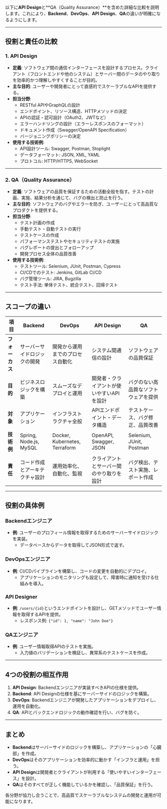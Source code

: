 以下に**API Design**と**QA（Quality Assurance）**を含めた詳細な比較を説明します。これにより、**Backend**、**DevOps**、**API Design**、**QA**の違いが明確になるようにします。

---

## **役割と責任の比較**

### **1. API Design**
- **定義**: 
  ソフトウェア間の通信インターフェースを設計するプロセス。クライアント（フロントエンドや他のシステム）とサーバー間のデータのやり取りを効率的かつ理解しやすくすることが目的。
- **主な目的**:
  ユーザーや開発者にとって直感的でスケーラブルなAPIを提供する。
- **担当分野**:
  - RESTful APIやGraphQLの設計
  - エンドポイント、リソース構造、HTTPメソッドの決定
  - APIの認証・認可設計（OAuth2、JWTなど）
  - エラーハンドリングの設計（エラーレスポンスのフォーマット）
  - ドキュメント作成（Swagger/OpenAPI Specification）
  - バージョニングポリシーの決定
- **使用する技術例**:
  - API設計ツール: Swagger, Postman, Stoplight
  - データフォーマット: JSON, XML, YAML
  - プロトコル: HTTP/HTTPS, WebSocket

---

### **2. QA（Quality Assurance）**
- **定義**: 
  ソフトウェアの品質を保証するための活動全般を指す。テストの計画、実施、結果分析を通じて、バグの検出と防止を行う。
- **主な目的**:
  ソフトウェアのバグやエラーを防ぎ、ユーザーにとって高品質なプロダクトを提供する。
- **担当分野**:
  - テスト計画の作成
  - 手動テスト・自動テストの実行
  - テストケースの作成
  - パフォーマンステストやセキュリティテストの実施
  - バグレポートの提出とフォローアップ
  - 開発プロセス全体の品質改善
- **使用する技術例**:
  - テストツール: Selenium, JUnit, Postman, Cypress
  - CI/CDでのテスト: Jenkins, GitLab CI/CD
  - バグ管理ツール: JIRA, Bugzilla
  - テスト手法: 単体テスト、統合テスト、回帰テスト

---

## **スコープの違い**

| **項目**       | **Backend**                      | **DevOps**                           | **API Design**                      | **QA**                                |
|----------------|----------------------------------|--------------------------------------|-------------------------------------|---------------------------------------|
| **フォーカス**  | サーバーサイドロジックの開発       | 開発から運用までのプロセス自動化       | システム間通信の設計                 | ソフトウェアの品質保証                  |
| **目的**       | ビジネスロジックを構築            | スムーズなデプロイと運用              | 開発者・クライアントが使いやすいAPIを設計 | バグのない高品質なソフトウェアを提供      |
| **対象**       | アプリケーション                  | インフラストラクチャ全般              | APIエンドポイント・データ構造         | テストケース、バグ修正、品質改善         |
| **技術例**     | Spring, Node.js, MySQL           | Docker, Kubernetes, Terraform        | OpenAPI, Swagger, JSON              | Selenium, JUnit, Postman              |
| **責任**       | コード作成とアーキテクチャ設計      | 運用効率化、自動化、監視              | クライアントとサーバー間のやり取りを設計 | バグ検出、テスト実施、レポート作成       |

---

## **役割の具体例**
### **Backendエンジニア**
- **例**: ユーザーのプロフィール情報を取得するためのサーバーサイドロジックを実装。
  - データベースからデータを取得してJSON形式で返す。

### **DevOpsエンジニア**
- **例**: CI/CDパイプラインを構築し、コードの変更を自動的にデプロイ。
  - アプリケーションのモニタリングも設定して、障害時に通知を受ける仕組みを導入。

### **API Designer**
- **例**: `/users/{id}`というエンドポイントを設計し、GETメソッドでユーザー情報を取得するAPIを提供。
  - レスポンス例: `{"id": 1, "name": "John Doe"}`

### **QAエンジニア**
- **例**: ユーザー情報取得APIのテストを実施。
  - 入力値のバリデーションを検証し、異常系のテストケースを作成。

---

## **4つの役割の相互作用**
1. **API Design**:
   Backendエンジニアが実装すべきAPIの仕様を提供。
2. **Backend**:
   API Designの仕様を基にサーバーサイドのロジックを構築。
3. **DevOps**:
   Backendエンジニアが開発したアプリケーションをデプロイし、運用を自動化。
4. **QA**:
   APIとバックエンドロジックの動作確認を行い、バグを防ぐ。

---

## **まとめ**
- **Backend**はサーバーサイドのロジックを構築し、アプリケーションの「心臓部」を作成。
- **DevOps**はそのアプリケーションを効率的に動かす「インフラと運用」を担う。
- **API Design**は開発者とクライアントが利用する「使いやすいインターフェース」を設計。
- **QA**はそのすべてが正しく機能しているかを確認し、「品質保証」を行う。

各分野が協力し合うことで、高品質でスケーラブルなシステムの開発と運用が可能になります。